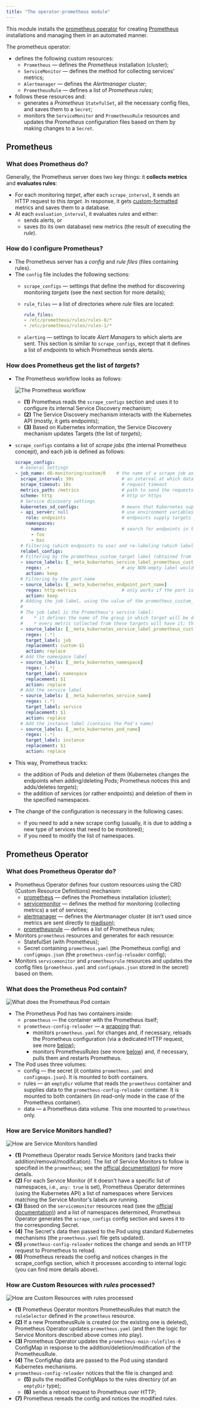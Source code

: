 ```yaml
---
title: "The operator-prometheus module"
---
```


This module installs the [prometheus operator](https://github.com/coreos/prometheus-operator) for creating [Prometheus](https://prometheus.io/) installations and managing them in an automated manner.

<!-- Pictures source: https://docs.google.com/drawings/d/1KMgawZD4q7jEYP-_g6FvUeJUaT3edro_u6_RsI3ZVvQ/edit -->

The prometheus operator:
- defines the following custom resources:
  - `Prometheus` —  defines the *Prometheus* installation (cluster);
  - `ServiceMonitor` — defines the method for collecting services' metrics;
  - `Alertmanager` — defines the *Alertmanager* cluster;
  - `PrometheusRule` — defines a list of *Prometheus rules*;
- follows these resources and:
  - generates a *Prometheus* `StatefulSet`, all the necessary config files, and saves them to a `Secret`;
  - monitors the `ServiceMonitor` and `PrometheusRule` resources and updates the *Prometheus* configuration files based on them by making changes to a `Secret`.

## Prometheus

### What does Prometheus do?

Generally, the Prometheus server does two key things: it **collects metrics** and **evaluates rules**:
* For each monitoring *target*, after each `scrape_interval`, it sends an HTTP request to this *target*. In response, it gets [custom-formatted](https://github.com/prometheus/docs/blob/master/content/docs/instrumenting/exposition_formats.md#text-format-details) metrics and saves them to a database.
* At each `evaluation_interval`, it evaluates *rules* and either:
  * sends alerts, or
  * saves (to its own database) new metrics (the result of executing the *rule*).

### How do I configure Prometheus?

* The Prometheus server has a *config* and *rule files* (files containing rules).
* The `config` file includes the following sections:
  * `scrape_configs` — settings that define the method for discovering monitoring *targets* (see the next section for more details);
  * `rule_files` — a list of directories where *rule* files are located:

    ```yaml
    rule_files:
    - /etc/prometheus/rules/rules-0/*
    - /etc/prometheus/rules/rules-1/*
    ```

  * `alerting` — settings to locate *Alert Managers* to which alerts are sent. This section is similar to `scrape_configs`, except that it defines a list of *endpoints* to which Prometheus sends alerts.

### How does Prometheus get the list of *targets*?

* The Prometheus workflow looks as follows:

  ![The Prometheus workflow](../../images/200-operator-prometheus/targets.png)

  * **(1)** Prometheus reads the `scrape_configs` section and uses it to configure its internal Service Discovery mechanism;
  * **(2)** The Service Discovery mechanism interacts with the Kubernetes API (mostly, it gets endpoints);
  * **(3)** Based on Kubernetes information, the Service Discovery mechanism updates Targets (the list of *targets*);
* `scrape_configs` contains a list of *scrape jobs* (the internal Prometheus concept), and each job is defined as follows:

   ```yaml
   scrape_configs:
     # General Settings
   - job_name: d8-monitoring/custom/0    # the name of a scrape job as displayed in the Service Discovery section
     scrape_interval: 30s                  # an interval at which data are collected
     scrape_timeout: 10s                   # request timeout
     metrics_path: /metrics                # path to send the requests to
     scheme: http                          # http or https
     # Service discovery settings
     kubernetes_sd_configs:                # means that Kubernetes supplies targets
     - api_server: null                    # use environment variables (which are present in every Pod) to get the API server address
       role: endpoints                     # endpoints supply targets
       namespaces:
         names:                            # search for endpoints in these namespaces only
         - foo
         - baz
     # Filtering (which endpoints to use) and re-labeling (which labels attach to all the metrics collected or delete from them) settings
     relabel_configs:
     # Filtering by the prometheus_custom_target label (obtained from the service associated with the endpoint)
     - source_labels: [__meta_kubernetes_service_label_prometheus_custom_target]
       regex: .+                           # any NON-empty label would suffice
       action: keep
     # Filtering by the port name
     - source_labels: [__meta_kubernetes_endpoint_port_name]
       regex: http-metrics                 # only works if the port is called http-metrics
       action: keep
     # Adding the job label, using the value of the prometheus_custom_target label in the service while adding the " custom-" prefix
     #
     # The job label is the Prometheus's service label:
     #    * it defines the name of the group in which target will be displayed on the targets page
     #    * every metric collected from these targets will have it; thus, you can conveniently use it when filtering in rules and dashboards
     - source_labels: [__meta_kubernetes_service_label_prometheus_custom_target]
       regex: (.*)
       target_label: job
       replacement: custom-$1
       action: replace
     # Add the namespace label
     - source_labels: [__meta_kubernetes_namespace]
       regex: (.*)
       target_label: namespace
       replacement: $1
       action: replace
     # Add the service label
     - source_labels: [__meta_kubernetes_service_name]
       regex: (.*)
       target_label: service
       replacement: $1
       action: replace
     # Add the instance label (contains the Pod's name)
     - source_labels: [__meta_kubernetes_pod_name]
       regex: (.*)
       target_label: instance
       replacement: $1
       action: replace
   ```

* This way, Prometheus tracks:
  * the addition of Pods and deletion of them (Kubernetes changes the endpoints when adding/deleting Pods; Prometheus notices this and adds/deletes *targets*);
  * the addition of services (or rather endpoints) and deletion of them in the specified namespaces.
* The change of the configuration is necessary in the following cases:
  * if you need to add a new scrape config (usually, it is due to adding a new type of services that need to be monitored);
  * if you need to modify the list of namespaces.

## Prometheus Operator

### What does Prometheus Operator do?

* Prometheus Operator defines four custom resources using the CRD (Custom Resource Definitions) mechanism:
  * [prometheus](https://github.com/coreos/prometheus-operator/blob/master/Documentation/api.md#prometheus) — defines the Prometheus installation (cluster);
  * [servicemonitor](https://github.com/coreos/prometheus-operator/blob/master/Documentation/api.md#servicemonitor) — defines the method for monitoring (collecting metrics) a set of services;
  * [alertmanager](https://github.com/coreos/prometheus-operator/blob/master/Documentation/api.md#alertmanager) — defines the Alertmanager cluster (it isn't used since metrics are sent directly to [madison](https://madison.flant.com/));
  * [prometheusrule](https://github.com/coreos/prometheus-operator/blob/master/Documentation/api.md#prometheusrule) — defines a list of Prometheus rules;
* Monitors `prometheus` resources and generates for each resource:
  * StatefulSet (with Prometheus);
  * Secret containing `prometheus.yaml` (the Prometheus config) and `configmaps.json` (the `prometheus-config-reloader` config);
* Monitors `servicemonitor` and `prometheusrule`  resources and updates the config files (`prometheus.yaml` and `configmaps.json` stored in the secret) based on them.

### What does the Prometheus Pod contain?

![What does the Prometheus Pod contain](../../images/200-operator-prometheus/pod.png)

* The Prometheus Pod has two containers inside:
  * `prometheus` —  the container with the Prometheus itself;
  * `prometheus-config-reloader` — a [wrapping](https://github.com/coreos/prometheus-operator/tree/master/cmd/prometheus-config-reloader) that:
    * monitors `prometheus.yaml` for changes and, if necessary, reloads the Prometheus configuration (via a dedicated HTTP request, see more [below](#how-are-service-monitors-handled));
    * monitors PrometheusRules (see more [below](#how-are-custom-resources-with-rules-processed)) and, if necessary, pulls them and restarts Prometheus.
* The Pod uses three volumes:
  * config —  the secret (it contains `prometheus.yaml` and `configmaps.json`). It is mounted to both containers.
  * rules — an `emptyDir` volume that reads the `prometheus` container and supplies data to the `prometheus-config-reloader` container. It is mounted to both containers (in read-only mode in the case of the Prometheus container).
  * data — a Prometheus data volume. This one mounted to `prometheus` only.

### How are Service Monitors handled?

![How are Service Monitors handled](../../images/200-operator-prometheus/servicemonitors.png)

* **(1)** Prometheus Operator reads Service Monitors (and tracks their addition/removal/modification). The list of Service Monitors to follow is specified in the `prometheus`; see the [official documentation](https://github.com/coreos/prometheus-operator/blob/master/Documentation/api.md#prometheusspec)) for more details.
* **(2)** For each Service Monitor (if it doesn't have a specific list of namespaces, i.e., `any: true` is set), Prometheus Operator determines (using the Kubernetes API) a list of namespaces where Services matching the Service Monitor's labels are running.
* **(3)** Based on the `servicemonitor` resources read (see the [official documentation)](https://github.com/coreos/prometheus-operator/blob/master/Documentation/api.md#servicemonitorspec)) and a list of namespaces determined, Prometheus Operator generates the `scrape_configs` config section and saves it to the corresponding Secret.
* **(4)** The Secret's data then passed to the Pod using standard Kubernetes mechanisms (the `prometheus.yaml` file gets updated).
* **(5)** `prometheus-config-reloader` notices the change and sends an HTTP request to Prometheus to reload.
* **(6)** Prometheus rereads the config and notices changes in the scrape_configs section, which it processes according to internal logic (you can find more details above).

### How are Custom Resources with *rules* processed?

![How are Custom Resources with rules processed](../../images/200-operator-prometheus/rules.png)

* **(1)** Prometheus Operator monitors PrometheusRules that match the `ruleSelector` defined in the `prometheus` resource.
* **(2)** If a new PrometheusRule is created (or the existing one is deleted), Prometheus Operator updates `prometheus.yaml` (and then the logic for Service Monitors described above comes into play).
* **(3)** Prometheus Operator updates the `prometheus-main-rulefiles-0` ConfigMap in response to the addition/deletiion/modification of the PrometheusRule.
* **(4)** The ConfigMap data are passed to the Pod using standard Kubernetes mechanisms.
* `prometheus-config-reloader` notices that the file is changed and:
  * **(5)** pulls the modified ConfigMaps to the rules directory (of an `emptyDir` type);
  * **(6)** sends a reboot request to Prometheus over HTTP;
* **(7)** Prometheus rereads the config and notices the modified *rules*.

